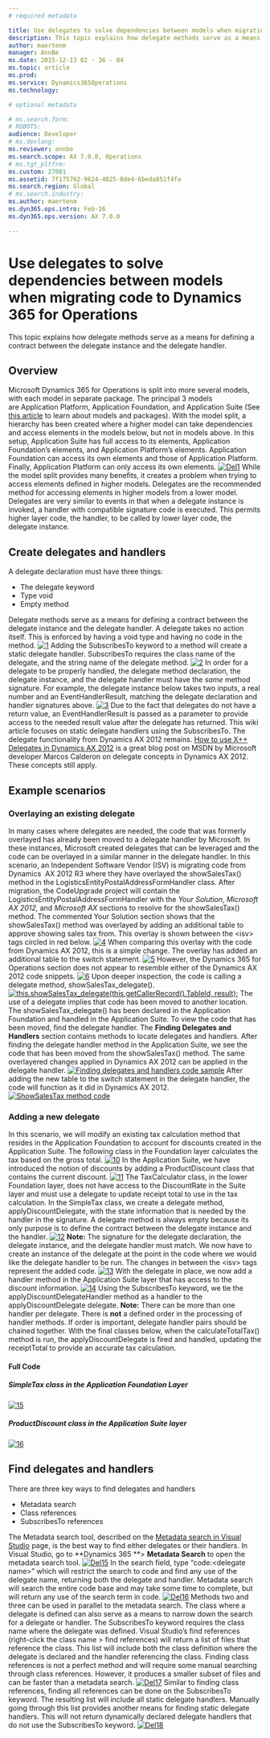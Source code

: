 ```yaml
---
# required metadata

title: Use delegates to solve dependencies between models when migrating code to Dynamics 365 for Operations
description: This topic explains how delegate methods serve as a means for defining a contract between the delegate instance and the delegate handler.
author: maertenm
manager: AnnBe
ms.date: 2015-12-13 02 - 36 - 04
ms.topic: article
ms.prod: 
ms.service: Dynamics365Operations
ms.technology: 

# optional metadata

# ms.search.form: 
# ROBOTS: 
audience: Developer
# ms.devlang: 
ms.reviewer: annbe
ms.search.scope: AX 7.0.0, Operations
# ms.tgt_pltfrm: 
ms.custom: 27001
ms.assetid: 7f175762-9624-4825-8de4-6beda851f4fa
ms.search.region: Global
# ms.search.industry: 
ms.author: maertenm
ms.dyn365.ops.intro: Feb-16
ms.dyn365.ops.version: AX 7.0.0

---
```


# Use delegates to solve dependencies between models when migrating code to Dynamics 365 for Operations

This topic explains how delegate methods serve as a means for defining a contract between the delegate instance and the delegate handler.

Overview
--------

Microsoft Dynamics 365 for Operations is split into more several models, with each model in separate package. The principal 3 models are Application Platform, Application Foundation, and Application Suite (See [this article](models.md) to learn about models and packages). With the model split, a hierarchy has been created where a higher model can take dependencies and access elements in the models below, but not in models above. In this setup, Application Suite has full access to its elements, Application Foundation’s elements, and Application Platform’s elements. Application Foundation can access its own elements and those of Application Platform. Finally, Application Platform can only access its own elements. [![Del1](./media/del1.jpg)](./media/del1.jpg) While the model split provides many benefits, it creates a problem when trying to access elements defined in higher models. Delegates are the recommended method for accessing elements in higher models from a lower model. Delegates are very similar to events in that when a delegate instance is invoked, a handler with compatible signature code is executed. This permits higher layer code, the handler, to be called by lower layer code, the delegate instance.

## Create delegates and handlers
A delegate declaration must have three things:

-   The delegate keyword
-   Type void
-   Empty method

Delegate methods serve as a means for defining a contract between the delegate instance and the delegate handler. A delegate takes no action itself. This is enforced by having a void type and having no code in the method. [![1](./media/12.png)](./media/12.png) Adding the SubscribesTo keyword to a method will create a static delegate handler. SubscribesTo requires the class name of the delegate, and the string name of the delegate method. [![2](./media/21.png)](./media/21.png) In order for a delegate to be properly handled, the delegate method declaration, the delegate instance, and the delegate handler must have the *same* method signature. For example, the delegate instance below takes two inputs, a real number and an EventHandlerResult, matching the delegate declaration and handler signatures above. [![3](./media/32.png)](./media/32.png) Due to the fact that delegates do not have a return value, an EventHandlerResult is passed as a parameter to provide access to the needed result value after the delegate has returned. This wiki article focuses on static delegate handlers using the SubscribesTo. The delegate functionality from Dynamics AX 2012 remains. [How to use X++ Delegates in Dynamics AX 2012](http://blogs.msdn.com/b/x/archive/2011/08/02/how-to-use-x-delegates-in-dynamics-ax-2012.aspx) is a great blog post on MSDN by Microsoft developer Marcos Calderon on delegate concepts in Dynamics AX 2012. These concepts still apply.

## Example scenarios
### Overlaying an existing delegate

In many cases where delegates are needed, the code that was formerly overlayed has already been moved to a delegate handler by Microsoft. In these instances, Microsoft created delegates that can be leveraged and the code can be overlayed in a similar manner in the delegate handler. In this scenario, an Independent Software Vendor (ISV) is migrating code from Dynamics  AX 2012 R3 where they have overlayed the showSalesTax() method in the LogisticsEntityPostalAddressFormHandler class. After migration, the CodeUpgrade project will contain the LogisticsEntityPostalAddressFormHandler with the *Your Solution*, *Microsoft AX 2012,* and *Microsoft AX* sections to resolve for the showSalesTax() method. The commented Your Solution section shows that the showSalesTax() method was overlayed by adding an additional table to approve showing sales tax from. This overlay is shown between the &lt;isv&gt; tags circled in red below. [![4](./media/41.png)](./media/41.png) When comparing this overlay with the code from Dynamics AX 2012, this is a simple change. The overlay has added an additional table to the switch statement. [![5](./media/51.png)](./media/51.png) However, the Dynamics 365 for Operations section does not appear to resemble either of the Dynamics AX 2012 code snippets. [![6](./media/61.png)](./media/61.png) Upon deeper inspection, the code is calling a delegate method, showSalesTax\_delegate(). [![this.showSalesTax\_delegate(this.getCallerRecord().TableId, result);](./media/showsalestax_delegate.png)](./media/showsalestax_delegate.png) The use of a delegate implies that code has been moved to another location. The showSalesTax\_delegate() has been declared in the Application Foundation and handled in the Application Suite. To view the code that has been moved, find the delegate handler. The **Finding Delegates and Handlers** section contains methods to locate delegates and handlers. After finding the delegate handler method in the Application Suite, we see the code that has been moved from the showSalesTax() method. The same overlayered changes applied in Dynamics AX 2012 can be applied in the delegate handler. [![Finding delegates and handlers code sample](./media/findingdelegatesandhandles.png)](./media/findingdelegatesandhandles.png) After adding the new table to the switch statement in the delegate handler, the code will function as it did in Dynamics AX 2012. [![ShowSalesTax method code](./media/showsalestaxmethod.png)](./media/showsalestaxmethod.png)

### Adding a new delegate

In this scenario, we will modify an existing tax calculation method that resides in the Application Foundation to account for discounts created in the Application Suite. The following class in the Foundation layer calculates the tax based on the gross total. [![10](./media/101.png)](./media/101.png) In the Application Suite, we have introduced the notion of discounts by adding a ProductDiscount class that contains the current discount. [![11](./media/112.png)](./media/112.png) The TaxCalculator class, in the lower Foundation layer, does not have access to the DiscountRate in the Suite layer and must use a delegate to update receipt total to use in the tax calculation. In the SimpleTax class, we create a delegate method, applyDiscountDelegate, with the state information that is needed by the handler in the signature. A delegate method is always empty because its only purpose is to define the contract between the delegate instance and the handler. [![12](./media/121.png)](./media/121.png) **Note:** The signature for the delegate declaration, the delegate instance, and the delegate handler must match. We now have to create an instance of the delegate at the point in the code where we would like the delegate handler to be run. The changes in between the &lt;isv&gt; tags represent the added code. [![13](./media/131.png)](./media/131.png) With the delegate in place, we now add a handler method in the Application Suite layer that has access to the discount information. [![14](./media/14.png)](./media/14.png) Using the SubscribesTo keyword, we tie the applyDiscountDelegateHandler method as a handler to the applyDiscountDelegate delegate. **Note:** There can be more than one handler per delegate. There is **not** a defined order in the processing of handler methods. If order is important, delegate handler pairs should be chained together. With the final classes below, when the calculateTotalTax() method is run, the applyDiscountDelegate is fired and handled, updating the receiptTotal to provide an accurate tax calculation.

#### Full Code

##### SimpleTax class in the Application Foundation Layer

[![15](./media/15.png)](./media/15.png)

##### ProductDiscount class in the Application Suite layer

[![16](./media/16.png)](./media/16.png)

## Find delegates and handlers
There are three key ways to find delegates and handlers

-   Metadata search
-   Class references
-   SubscribesTo references

The Metadata search tool, described on the [Metadata search in Visual Studio](metadata-search-visual-studio.md) page, is the best way to find either delegates or their handlers. In Visual Studio, go to **Dynamics 365 **&gt; **Metadata Search** to open the metadata search tool. [![Del15](./media/del15.png)](./media/del15.png) In the search field, type “code:&lt;delegate name&gt;” which will restrict the search to code and find any use of the delegate name, returning both the delegate and handler. Metadata search will search the entire code base and may take some time to complete, but will return any use of the search term in code. [![Del16](./media/del16.png)](./media/del16.png) Methods two and three can be used in parallel to the metadata search. The class where a delegate is defined can also serve as a means to narrow down the search for a delegate or handler. The SubscribesTo keyword requires the class name where the delegate was defined. Visual Studio’s find references (right-click the class name &gt; find references) will return a list of files that reference the class. This list will include both the class definition where the delegate is declared and the handler referencing the class. Finding class references is not a perfect method and will require some manual searching through class references. However, it produces a smaller subset of files and can be faster than a metadata search. [![Del17](./media/del17-1024x300.png)](./media/del17.png) Similar to finding class references, finding all references can be done on the SubscribesTo keyword. The resulting list will include all static delegate handlers. Manually going through this list provides another means for finding static delegate handlers. This will not return dynamically declared delegate handlers that do not use the SubscribesTo keyword. [![Del18](./media/del18-1024x328.png)](./media/del18.png)

